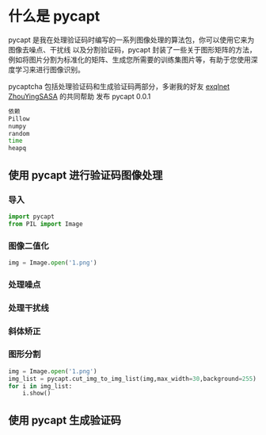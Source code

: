 # 什么是 pycapt

pycapt 是我在处理验证码时编写的一系列图像处理的算法包，你可以使用它来为图像去噪点、干扰线 以及分割验证码，pycapt 封装了一些关于图形矩阵的方法，例如将图片分割为标准化的矩阵、生成您所需要的训练集图片等，有助于您使用深度学习来进行图像识别。

pycaptcha 包括处理验证码和生成验证码两部分，多谢我的好友 [exqlnet](<https://github.com/exqlnet>) [ZhouYingSASA](<https://github.com/ZhouYingSASA>) 的共同帮助 发布 pycapt 0.0.1

```bash
依赖
Pillow
numpy
random
time
heapq
```

## 使用 pycapt 进行验证码图像处理

### 导入

```py
import pycapt
from PIL import Image
```



### 图像二值化

```py
img = Image.open('1.png')
```



### 处理噪点



### 处理干扰线



### 斜体矫正



### 图形分割

```py
img = Image.open('1.png')
img_list = pycapt.cut_img_to_img_list(img,max_width=30,background=255)
for i in img_list:
    i.show()
```



## 使用 pycapt 生成验证码

